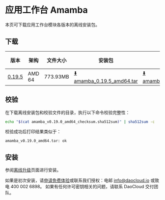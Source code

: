 # 应用工作台 Amamba

本页可下载应用工作台模块各版本的离线安装包。

## 下载

| 版本                                             | 架构 | 文件大小 | 安装包                                                                                                                             |  校验文件 | 更新日期      |
|------------------------------------------------| ----- |-------- |---------------------------------------------------------------------------------------------------------------------------------| ---------- |-----------|
| [0.19.5](../../amamba/intro/release-notes.md) | AMD 64 | 773.93MB | [:arrow_down: amamba_0.19.5_amd64.tar](https://qiniu-download-public.daocloud.io/DaoCloud_Enterprise/amamba_0.19.5_amd64.tar) | [:arrow_down: amamba_0.19.5_amd64_checksum.sha512sum](https://qiniu-download-public.daocloud.io/DaoCloud_Enterprise/amamba_0.19.5_amd64_checksum.sha512sum) | 2023-08-30 |

## 校验

在下载离线安装包和校验文件的目录，执行以下命令校验完整性：

```sh
echo "$(cat amamba_v0.19.0_amd64_checksum.sha512sum)" | sha512sum -c
```

校验成功后打印结果类似于：

```none
amamba_v0.19.0_amd64.tar: ok
```

## 安装

参阅[离线升级](../../amamba/offline-upgrade.md)页面进行安装。

如果是初次安装，请[申请免费体验](../../dce/license0.md)或联系我们授权：电邮 info@daocloud.io 或致电 400 002 6898。
如果有任何许可密钥相关的问题，请联系 DaoCloud 交付团队。
